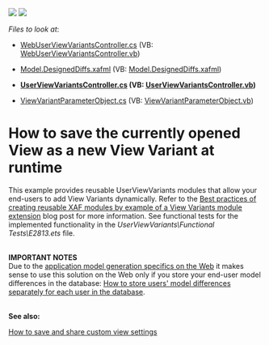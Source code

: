 <!-- default badges list -->
[![](https://img.shields.io/badge/Open_in_DevExpress_Support_Center-FF7200?style=flat-square&logo=DevExpress&logoColor=white)](https://supportcenter.devexpress.com/ticket/details/E2813)
[![](https://img.shields.io/badge/📖_How_to_use_DevExpress_Examples-e9f6fc?style=flat-square)](https://docs.devexpress.com/GeneralInformation/403183)
<!-- default badges end -->
<!-- default file list -->
*Files to look at*:

* [WebUserViewVariantsController.cs](./CS/UserViewVariants.Web/WebUserViewVariantsController.cs) (VB: [WebUserViewVariantsController.vb](./VB/UserViewVariants.Web/WebUserViewVariantsController.vb))

* [Model.DesignedDiffs.xafml](./CS/UserViewVariants/Model.DesignedDiffs.xafml) (VB: [Model.DesignedDiffs.xafml](./VB/UserViewVariants/Model.DesignedDiffs.xafml))
* **[UserViewVariantsController.cs](./CS/UserViewVariants/UserViewVariantsController.cs) (VB: [UserViewVariantsController.vb](./VB/UserViewVariants/UserViewVariantsController.vb))**
* [ViewVariantParameterObject.cs](./CS/UserViewVariants/ViewVariantParameterObject.cs) (VB: [ViewVariantParameterObject.vb](./VB/UserViewVariants/ViewVariantParameterObject.vb))
<!-- default file list end -->
# How to save the currently opened View as a new View Variant at runtime


<p>This example provides reusable UserViewVariants modules that allow your end-users to add View Variants dynamically. Refer to the <a href="http://community.devexpress.com/blogs/eaf/archive/2011/07/04/best-practices-of-creating-reusable-xaf-modules-by-example-of-a-view-variants-module-extension.aspx"><u>Best practices of creating reusable XAF modules by example of a View Variants module extension</u></a> blog post for more information. See functional tests for the implemented functionality in the <em>UserViewVariants\Functional Tests\E2813.ets</em> file.</p>
<p><strong><br>IMPORTANT NOTES<br></strong>Due to the <u><a href="http://documentation.devexpress.com/#Xaf/CustomDocument2580">application model generation specifics on the Web</a></u> it makes sense to use this solution on the Web only if you store your end-user model differences in the database: <a href="https://www.devexpress.com/Support/Center/p/K18137">How to store users' model differences separately for each user in the database</a>.<strong><br></strong></p>
<p><strong><br>See also:</strong></p>
<p><a href="https://www.devexpress.com/Support/Center/p/T537863">How to save and share custom view settings</a></p>

<br/>


